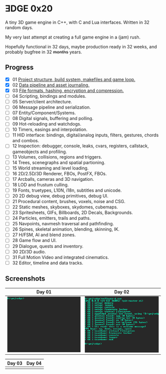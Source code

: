 # ƎDGE 0x20

A tiny 3D game engine in C++, with C and Lua interfaces. Written in 32 random days.

My very last attempt at creating a full game engine in a (jam) rush.

Hopefully functional in 32 days, maybe production ready in 32 weeks, and probably bugfree in 32 ~~months~~ years.

## Progress
- [x] 01 [Project structure, build system, makefiles and game loop.](doc/day01.md)
- [x] 02 [Data pipeline and asset journaling.](doc/day02.md)
- [x] 03 [File formats, hashing, encryption and compression.](doc/day03.md)
- [ ] 04 Scripting, bindings and modules.
- [ ] 05 Server/client architecture.
- [ ] 06 Message pipeline and serialization.
- [ ] 07 Entity/Component/Systems.
- [ ] 08 Digital signals, buffering and polling.
- [ ] 09 Hot-reloading and watchdogs.
- [ ] 10 Timers, easings and interpolation.
- [ ] 11 HID interface: bindings, digital/analog inputs, filters, gestures, chords and combos.
- [ ] 12 Inspection: debugger, console, leaks, cvars, registers, callstack, gameobjects and profiling.
- [ ] 13 Volumes, collisions, regions and triggers.
- [ ] 14 Trees, scenegraphs and spatial partioning.
- [ ] 15 World streaming and level loading.
- [ ] 16 2D/2.5D/3D Renderer, FBOs, PostFX, FBOs.
- [ ] 17 Arcballs, cameras and 3D navigation.
- [ ] 18 LOD and frustum culling.
- [ ] 19 Fonts, truetypes, L10N, i18n, subtitles and unicode.
- [ ] 20 2D debug view, debug primitives, debug UI.
- [ ] 21 Procedural content, brushes, voxels, noise and CSG.
- [ ] 22 Static meshes, skyboxes, skydomes, cubemaps.
- [ ] 23 Spritesheets, GIFs, Billboards, 2D Decals, Backgrounds.
- [ ] 24 Particles, emitters, trails and paths.
- [ ] 25 Navpoints, navmesh traversal and pathfinding.
- [ ] 26 Spines, skeletal animation, blending, skinning, IK.
- [ ] 27 H/FSM, AI and blend zones.
- [ ] 28 Game flow and UI.
- [ ] 29 Dialogue, quests and inventory.
- [ ] 30 2D/3D audio.
- [ ] 31 Full Motion Video and integrated cinematics.
- [ ] 32 Editor, timeline and data tracks.

## Screenshots
|Day 01|Day 02|
|:---:|:---:|
|![day01](img/day01.gif)|![day02](img/day02.gif)|

|Day 03|Day 04|
|:---:|:---:|
|||
